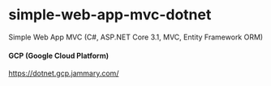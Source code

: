 # simple-web-app-mvc-dotnet
Simple Web App MVC (C#, ASP.NET Core 3.1, MVC, Entity Framework ORM)

#### GCP (Google Cloud Platform)
https://dotnet.gcp.jammary.com/
